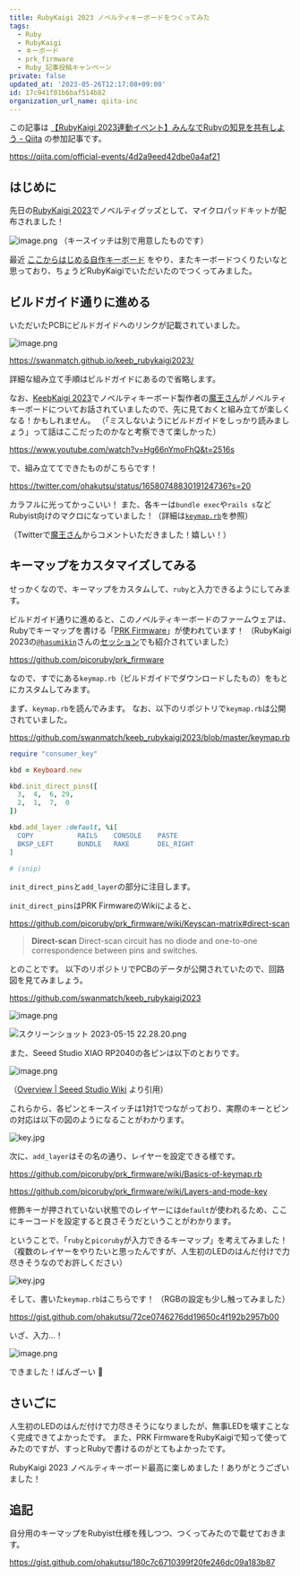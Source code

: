 ```yaml
---
title: RubyKaigi 2023 ノベルティキーボードをつくってみた
tags:
  - Ruby
  - RubyKaigi
  - キーボード
  - prk_firmware
  - Ruby_記事投稿キャンペーン
private: false
updated_at: '2023-05-26T12:17:08+09:00'
id: 17c941f01b6baf514b82
organization_url_name: qiita-inc
---
```

この記事は [【RubyKaigi 2023連動イベント】みんなでRubyの知見を共有しよう - Qiita](https://qiita.com/official-events/4d2a9eed42dbe0a4af21) の参加記事です。

https://qiita.com/official-events/4d2a9eed42dbe0a4af21

## はじめに

先日の[RubyKaigi 2023](https://rubykaigi.org/2023/)でノベルティグッズとして、マイクロパッドキットが配布されました！

![image.png](https://qiita-image-store.s3.ap-northeast-1.amazonaws.com/0/352836/6d610257-1943-06f7-d4b3-45564d76ac9b.png)
（キースイッチは別で用意したものです）

最近 [ここからはじめる自作キーボード](https://shop.yushakobo.jp/products/a0900kj-00-1?_pos=1&_sid=3e87e2ad7&_ss=r) をやり、またキーボードつくりたいなと思っており、ちょうどRubyKaigiでいただいたのでつくってみました。

## ビルドガイド通りに進める

いただいたPCBにビルドガイドへのリンクが記載されていました。

![image.png](https://qiita-image-store.s3.ap-northeast-1.amazonaws.com/0/352836/7b5f9f39-203a-84df-475c-daea9e37dda8.png)

https://swanmatch.github.io/keeb_rubykaigi2023/

詳細な組み立て手順はビルドガイドにあるので省略します。

なお、[KeebKaigi 2023](https://keebkaigi.org/2023/)でノベルティキーボード製作者の[魔王さん](https://twitter.com/swan_match)がノベルティキーボードについてお話されていましたので、先に見ておくと組み立てが楽しくなる！かもしれません。
（「ミスしないようにビルドガイドをしっかり読みましょう」って話はここだったのかなと考察できて楽しかった）

https://www.youtube.com/watch?v=Hg66nYmoFhQ&t=2516s

で、組み立ててできたものがこちらです！

https://twitter.com/ohakutsu/status/1658074883019124736?s=20

カラフルに光ってかっこいい！
また、各キーは`bundle exec`や`rails s`などRubyist向けのマクロになっていました！（詳細は[`keymap.rb`](https://github.com/swanmatch/keeb_rubykaigi2023/blob/master/keymap.rb)を参照）

（Twitterで[魔王さん](https://twitter.com/swan_match)からコメントいただきました！嬉しい！）

## キーマップをカスタマイズしてみる

せっかくなので、キーマップをカスタムして、`ruby`と入力できるようにしてみます。

ビルドガイド通りに進めると、このノベルティキーボードのファームウェアは、Rubyでキーマップを書ける「[PRK Firmware](https://github.com/picoruby/prk_firmware)」が使われています！
（RubyKaigi 2023の[`@hasumikin`](https://twitter.com/hasumikin)さんの[セッション](https://rubykaigi.org/2023/presentations/hasumikin.html#day3)でも紹介されていました）

https://github.com/picoruby/prk_firmware

なので、すでにある`keymap.rb`（ビルドガイドでダウンロードしたもの）をもとにカスタムしてみます。

まず、`keymap.rb`を読んでみます。
なお、以下のリポジトリで`keymap.rb`は公開されていました。

https://github.com/swanmatch/keeb_rubykaigi2023/blob/master/keymap.rb

```keymap.rb
require "consumer_key"

kbd = Keyboard.new

kbd.init_direct_pins([
  3,  4,  6, 29,
  2,  1,  7,  0
])

kbd.add_layer :default, %i[
  COPY           RAILS    CONSOLE    PASTE
  BKSP_LEFT      BUNDLE   RAKE       DEL_RIGHT
]

# (snip)
```

`init_direct_pins`と`add_layer`の部分に注目します。

`init_direct_pins`はPRK FirmwareのWikiによると、

https://github.com/picoruby/prk_firmware/wiki/Keyscan-matrix#direct-scan

> **Direct-scan**
> Direct-scan circuit has no diode and one-to-one correspondence between pins and switches.

とのことです。
以下のリポジトリでPCBのデータが公開されていたので、回路図を見てみましょう。

https://github.com/swanmatch/keeb_rubykaigi2023

![image.png](https://qiita-image-store.s3.ap-northeast-1.amazonaws.com/0/352836/80041a44-ff1e-4412-4075-41117f0561a7.png)

![スクリーンショット 2023-05-15 22.28.20.png](https://qiita-image-store.s3.ap-northeast-1.amazonaws.com/0/352836/fec2b1cb-3fa0-9e51-9e01-4098440c8be5.png)

また、Seeed Studio XIAO RP2040の各ピンは以下のとおりです。

![image.png](https://qiita-image-store.s3.ap-northeast-1.amazonaws.com/0/352836/1cfecac7-91c1-63f7-dcf1-dabcf4e7d740.png)

（[Overview | Seeed Studio Wiki](https://wiki.seeedstudio.com/XIAO-RP2040/) より引用）

これらから、各ピンとキースイッチは1対1でつながっており、実際のキーとピンの対応は以下の図のようになることがわかります。

![key.jpg](https://qiita-image-store.s3.ap-northeast-1.amazonaws.com/0/352836/008caf29-cc56-6f36-df52-b0e2aca0e4b7.jpeg)

次に、`add_layer`はその名の通り、レイヤーを設定できる様です。

https://github.com/picoruby/prk_firmware/wiki/Basics-of-keymap.rb

https://github.com/picoruby/prk_firmware/wiki/Layers-and-mode-key

修飾キーが押されていない状態でのレイヤーには`default`が使われるため、ここにキーコードを設定すると良さそうだということがわかります。

ということで、「`ruby`と`picoruby`が入力できるキーマップ」を考えてみました！
（複数のレイヤーをやりたいと思ったんですが、人生初のLEDのはんだ付けで力尽きそうなのでお許しください）

![key.jpg](https://qiita-image-store.s3.ap-northeast-1.amazonaws.com/0/352836/2e7974ba-2dc9-857d-8001-4b3535ade3e7.jpeg)

そして、書いた`keymap.rb`はこちらです！
（RGBの設定も少し触ってみました）

https://gist.github.com/ohakutsu/72ce0746276dd19650c4f192b2957b00

いざ、入力...！

![image.png](https://qiita-image-store.s3.ap-northeast-1.amazonaws.com/0/352836/a0e80a14-f68e-7855-b31b-a7f5d7eb29a5.png)

できました！ばんざーい :raised_hands:

## さいごに

人生初のLEDのはんだ付けで力尽きそうになりましたが、無事LEDを壊すことなく完成できてよかったです。
また、PRK FirmwareをRubyKaigiで知って使ってみたのですが、すっとRubyで書けるのがとてもよかったです。

RubyKaigi 2023 ノベルティキーボード最高に楽しめました！ありがとうございました！

## 追記

自分用のキーマップをRubyist仕様を残しつつ、つくってみたので載せておきます。

https://gist.github.com/ohakutsu/180c7c6710399f20fe246dc09a183b87
